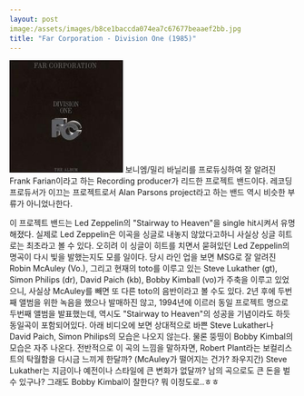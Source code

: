 ```yaml
---
layout: post
image:/assets/images/b8ce1baccda074ea7c67677beaaef2bb.jpg
title: "Far Corporation - Division One (1985)"
---
```


![image](/assets/images/b8ce1baccda074ea7c67677beaaef2bb.jpg)
보니엠/밀리 바닐리를 프로듀싱하여 잘 알려진 Frank Farian이라고 하는 Recording producer가 리드한 프로젝트 밴드이다. 레코딩 프로듀서가 이끄는 프로젝트로서 Alan Parsons project라고 하는 밴드 역시 비슷한 부류가 아니었나한다.

이 프로젝트 밴드는 Led Zeppelin의 "Stairway to Heaven"을 single hit시켜서 유명해졌다. 실제로 Led Zeppelin은 이곡을 싱글로 내놓지 않았다고하니 사실상 싱글 히트로는 최초라고 볼 수 있다. 오히려 이 싱글이 히트를 치면서 묻혀있던 Led Zeppelin의 명곡이 다시 빛을 발했는지도 모를 일이다.
당시 라인 업을 보면 MSG로 잘 알려진 Robin McAuley (Vo.), 그리고 현재의 toto를 이루고 있는 Steve Lukather (gt), Simon Philips (dr), David Paich (kb), Bobby Kimball (vo)가 주축을 이루고 있었으니, 사실상 McAuley를 빼면 또 다른 toto의 음반이라고 볼 수도 있다. 
2년 후에 두번째 앨범을 위한 녹음을 했으나 발매하진 않고, 1994년에 이르러 동일 프로젝트 명으로 두번째 앨범을 발표했는데, 역시도 "Stairway to Heaven"의 성공을 기념이라도 하듯 동일곡이 포함되어있다. 
아래 비디오에 보면 상대적으로 바쁜 Steve Lukather나 David Paich, Simon Philips의 모습은 나오지 않는다. 물론 뚱띵이 Bobby Kimbal의 모습은 자주 나온다. 전반적으로 이 곡의 느낌을 말하자면, Robert Plant라는 보컬리스트의 탁월함을 다시금 느끼게 한달까? (McAuley가 떨어지는 건가? 좌우지간) Steve Lukather는 지금이나 예전이나 스타일에 큰 변화가 없달까? 남의 곡으로도 큰 돈을 벌 수 있구나? 그래도 Bobby Kimbal이 잘한다? 뭐 이정도로..ㅎㅎ




